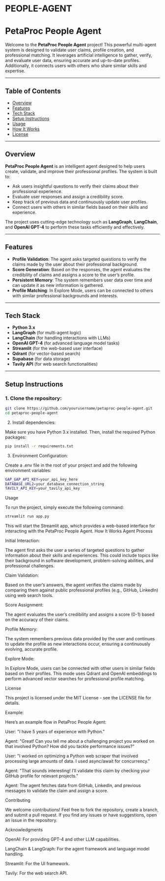 # PEOPLE-AGENT
# **PetaProc People Agent**

Welcome to the **PetaProc People Agent** project! This powerful multi-agent system is designed to validate user claims, profile creation, and professional matching. It leverages artificial intelligence to gather, verify, and evaluate user data, ensuring accurate and up-to-date profiles. Additionally, it connects users with others who share similar skills and expertise.

---

## **Table of Contents**

- [Overview](#overview)
- [Features](#features)
- [Tech Stack](#tech-stack)
- [Setup Instructions](#setup-instructions)
- [Usage](#usage)
- [How It Works](#how-it-works)
- [License](#license)

---

## **Overview**

**PetaProc People Agent** is an intelligent agent designed to help users create, validate, and improve their professional profiles. The system is built to:

- Ask users insightful questions to verify their claims about their professional experience.
- Evaluate user responses and assign a credibility score.
- Keep track of previous data and continuously update user profiles.
- Connect users with others in similar fields based on their skills and experience.

The project uses cutting-edge technology such as **LangGraph**, **LangChain**, and **OpenAI GPT-4** to perform these tasks efficiently and effectively.

---

## **Features**

- **Profile Validation**: The agent asks targeted questions to verify the claims made by the user about their professional background.
- **Score Generation**: Based on the responses, the agent evaluates the credibility of claims and assigns a score to the user’s profile.
- **Persistent Memory**: The system remembers user data over time and can update it as new information is gathered.
- **Profile Matching**: In Explore Mode, users can be connected to others with similar professional backgrounds and interests.

---

## **Tech Stack**

- **Python 3.x**
- **LangGraph** (for multi-agent logic)
- **LangChain** (for handling interactions with LLMs)
- **OpenAI GPT-4** (for advanced language model tasks)
- **Streamlit** (for the web-based user interface)
- **Qdrant** (for vector-based search)
- **Supabase** (for data storage)
- **Tavily API** (for web search functionalities)

---

## **Setup Instructions**

### 1. Clone the repository:

```bash
git clone https://github.com/yourusername/petaproc-people-agent.git
cd petaproc-people-agent
```
2. Install dependencies:

Make sure you have Python 3.x installed. Then, install the required Python packages:
```bash
pip install -r requirements.txt
```
3. Environment Configuration:

Create a .env file in the root of your project and add the following environment variables:
```bash
GAP_GAP_API_KEY=your_api_key_here
DATABASE_URL2=your_database_connection_string
TAVILY_API_KEY=your_tavily_api_key
```
Usage

To run the project, simply execute the following command:
```bash
streamlit run app.py
```
This will start the Streamlit app, which provides a web-based interface for interacting with the PetaProc People Agent.
How It Works
Agent Process

Initial Interaction:

The agent first asks the user a series of targeted questions to gather information about their skills and experiences. This could include topics like their background in software development, problem-solving abilities, and professional challenges.

Claim Validation:

Based on the user’s answers, the agent verifies the claims made by comparing them against public professional profiles (e.g., GitHub, LinkedIn) using web search tools.

Score Assignment:

The agent evaluates the user’s credibility and assigns a score (0-1) based on the accuracy of their claims.

Profile Memory:

The system remembers previous data provided by the user and continues to update the profile as new interactions occur, ensuring a continuously evolving, accurate profile.

Explore Mode:

In Explore Mode, users can be connected with other users in similar fields based on their profiles. This mode uses Qdrant and OpenAI embeddings to perform advanced vector searches for professional profile matching.

License

This project is licensed under the MIT License - see the LICENSE
 file for details.

Example:

Here’s an example flow in PetaProc People Agent:

User: "I have 5 years of experience with Python."

Agent: "Great! Can you tell me about a challenging project you worked on that involved Python? How did you tackle performance issues?"

User: "I worked on optimizing a Python web scraper that involved processing large amounts of data. I used async/await for concurrency."

Agent: "That sounds interesting! I’ll validate this claim by checking your GitHub profile for relevant projects."

Agent: The agent fetches data from GitHub, LinkedIn, and previous messages to validate the claim and assign a score.

Contributing

We welcome contributions! Feel free to fork the repository, create a branch, and submit a pull request. If you find any issues or have suggestions, open an issue in the repository.

Acknowledgments

OpenAI: For providing GPT-4 and other LLM capabilities.

LangChain & LangGraph: For the agent framework and language model handling.

Streamlit: For the UI framework.

Tavily: For the web search API.
